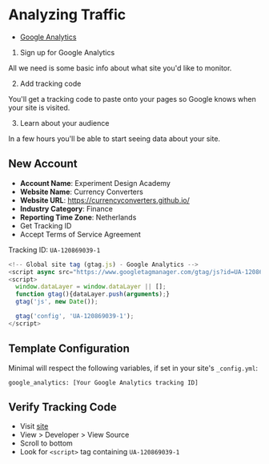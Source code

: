 # Analyzing Traffic
* [Google Analytics](https://analytics.google.com/)

1. Sign up for Google Analytics

All we need is some basic info about what site you'd like to monitor.

2. Add tracking code

You'll get a tracking code to paste onto your pages so Google knows when your site is visited.

3. Learn about your audience

In a few hours you'll be able to start seeing data about your site.

## New Account
* **Account Name**: Experiment Design Academy
* **Website Name**: Currency Converters
* **Website URL**: https://currencyconverters.github.io/
* **Industry Category**: Finance
* **Reporting Time Zone**: Netherlands
* Get Tracking ID
* Accept Terms of Service Agreement

Tracking ID: `UA-120869039-1`

```javascript
<!-- Global site tag (gtag.js) - Google Analytics -->
<script async src="https://www.googletagmanager.com/gtag/js?id=UA-120869039-1"></script>
<script>
  window.dataLayer = window.dataLayer || [];
  function gtag(){dataLayer.push(arguments);}
  gtag('js', new Date());

  gtag('config', 'UA-120869039-1');
</script>
```

## Template Configuration
Minimal will respect the following variables, if set in your site's `_config.yml`:

```code
google_analytics: [Your Google Analytics tracking ID]
```

## Verify Tracking Code
* Visit [site](https://currencyconverters.github.io/)
* View > Developer > View Source
* Scroll to bottom
* Look for `<script>` tag containing `UA-120869039-1`
